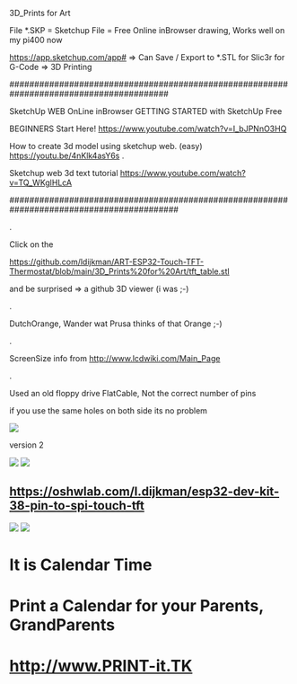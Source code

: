 3D_Prints for Art

File *.SKP = Sketchup File = Free Online inBrowser drawing, Works well on my pi400 now

https://app.sketchup.com/app#   => Can Save / Export to *.STL for Slic3r for G-Code => 3D Printing

########################################################################################

SketchUp WEB OnLine inBrowser GETTING STARTED with SketchUp Free

BEGINNERS Start Here! https://www.youtube.com/watch?v=I_bJPNnO3HQ

How to create 3d model using sketchup web. (easy) https://youtu.be/4nKlk4asY6s .

Sketchup web 3d text tutorial https://www.youtube.com/watch?v=TQ_WKglHLcA

##########################################################################################

.

Click on the

https://github.com/ldijkman/ART-ESP32-Touch-TFT-Thermostat/blob/main/3D_Prints%20for%20Art/tft_table.stl

and be surprised => a github 3D viewer (i was ;-)

.

DutchOrange, Wander wat Prusa thinks of that Orange ;-)

.

ScreenSize info from http://www.lcdwiki.com/Main_Page

.

Used an old floppy drive FlatCable, Not the correct number of pins 

if you use the same holes on both side its no problem

<img src="https://github.com/ldijkman/ART-ESP32-Touch-TFT-Thermostat/blob/main/3D_Prints%20for%20Art/tft_table.jpg">

 
 
 version 2
 
 <img src="https://github.com/ldijkman/ART-ESP32-Touch-TFT-Thermostat/blob/main/3D_Prints%20for%20Art/version2.jpg">
 
 
 
  <img src="https://github.com/ldijkman/ART-ESP32-Touch-TFT-Thermostat/blob/main/3D_Prints%20for%20Art/version_2.jpg">
  
  
  
##  https://oshwlab.com/l.dijkman/esp32-dev-kit-38-pin-to-spi-touch-tft


<img src="https://github.com/ldijkman/ART-ESP32-Touch-TFT-Thermostat/blob/main/images/Art_ESP32_Smart_Thermostat_OpenSource_3D_Print.jpg?raw=true">

<img src="https://github.com/ldijkman/ART-ESP32-Touch-TFT-Thermostat/blob/main/images/Criiminal9090_Imresive_Espressive.gif">
                      
# It is Calendar Time
# Print a Calendar for your Parents, GrandParents
# http://www.PRINT-it.TK


